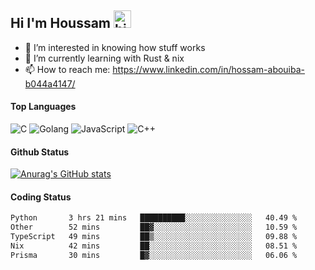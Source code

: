 ## Hi I'm Houssam <img src="https://user-images.githubusercontent.com/1303154/88677602-1635ba80-d120-11ea-84d8-d263ba5fc3c0.gif" width="28px" alt="hi">

- 👀 I’m interested in knowing how stuff works
- 🔭 I’m currently learning with Rust & nix
- 📫 How to reach me: https://www.linkedin.com/in/hossam-abouiba-b044a4147/

#### Top Languages

![C](https://img.shields.io/badge/c-%2300599C.svg?style=for-the-badge&logo=c&logoColor=white)
![Golang](https://img.shields.io/badge/go-blue?style=for-the-badge&logo=Goland)
![JavaScript](https://img.shields.io/badge/javascript-%23323330.svg?style=for-the-badge&logo=javascript&logoColor=%23F7DF1E)
![C++](https://img.shields.io/badge/C%2B%2B-blue?style=for-the-badge&logo=C%2B%2B)


#### Github Status
[![Anurag's GitHub stats](https://github-readme-stats.vercel.app/api?username=0xhoussam&theme=tokyonight)](https://github.com/anuraghazra/github-readme-stats)

#### Coding Status
<!--START_SECTION:waka-->

```txt
Python       3 hrs 21 mins   ██████████░░░░░░░░░░░░░░░   40.49 %
Other        52 mins         ██▓░░░░░░░░░░░░░░░░░░░░░░   10.59 %
TypeScript   49 mins         ██▒░░░░░░░░░░░░░░░░░░░░░░   09.88 %
Nix          42 mins         ██░░░░░░░░░░░░░░░░░░░░░░░   08.51 %
Prisma       30 mins         █▓░░░░░░░░░░░░░░░░░░░░░░░   06.06 %
```

<!--END_SECTION:waka-->
